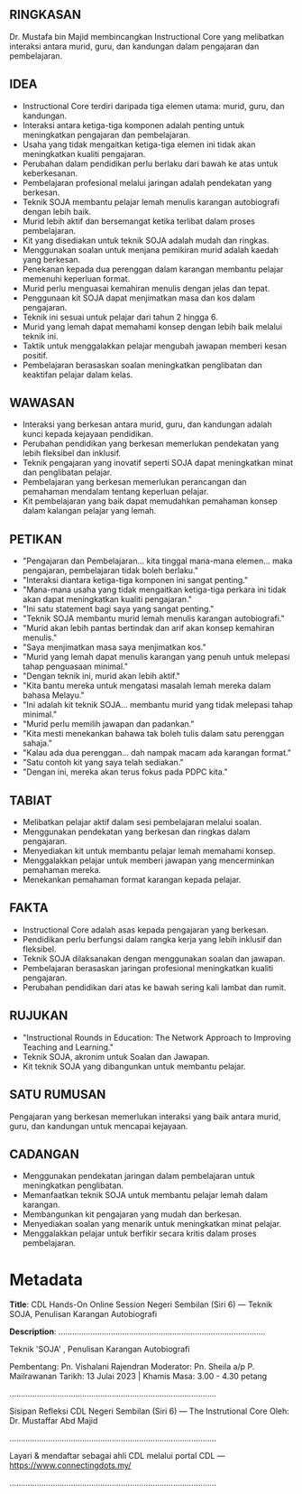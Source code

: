 ## RINGKASAN
Dr. Mustafa bin Majid membincangkan Instructional Core yang melibatkan interaksi antara murid, guru, dan kandungan dalam pengajaran dan pembelajaran.

## IDEA
- Instructional Core terdiri daripada tiga elemen utama: murid, guru, dan kandungan.
- Interaksi antara ketiga-tiga komponen adalah penting untuk meningkatkan pengajaran dan pembelajaran.
- Usaha yang tidak mengaitkan ketiga-tiga elemen ini tidak akan meningkatkan kualiti pengajaran.
- Perubahan dalam pendidikan perlu berlaku dari bawah ke atas untuk keberkesanan.
- Pembelajaran profesional melalui jaringan adalah pendekatan yang berkesan.
- Teknik SOJA membantu pelajar lemah menulis karangan autobiografi dengan lebih baik.
- Murid lebih aktif dan bersemangat ketika terlibat dalam proses pembelajaran.
- Kit yang disediakan untuk teknik SOJA adalah mudah dan ringkas.
- Menggunakan soalan untuk menjana pemikiran murid adalah kaedah yang berkesan.
- Penekanan kepada dua perenggan dalam karangan membantu pelajar memenuhi keperluan format.
- Murid perlu menguasai kemahiran menulis dengan jelas dan tepat.
- Penggunaan kit SOJA dapat menjimatkan masa dan kos dalam pengajaran.
- Teknik ini sesuai untuk pelajar dari tahun 2 hingga 6.
- Murid yang lemah dapat memahami konsep dengan lebih baik melalui teknik ini.
- Taktik untuk menggalakkan pelajar mengubah jawapan memberi kesan positif.
- Pembelajaran berasaskan soalan meningkatkan penglibatan dan keaktifan pelajar dalam kelas.

## WAWASAN
- Interaksi yang berkesan antara murid, guru, dan kandungan adalah kunci kepada kejayaan pendidikan.
- Perubahan pendidikan yang berkesan memerlukan pendekatan yang lebih fleksibel dan inklusif.
- Teknik pengajaran yang inovatif seperti SOJA dapat meningkatkan minat dan penglibatan pelajar.
- Pembelajaran yang berkesan memerlukan perancangan dan pemahaman mendalam tentang keperluan pelajar.
- Kit pembelajaran yang baik dapat memudahkan pemahaman konsep dalam kalangan pelajar yang lemah.

## PETIKAN
- "Pengajaran dan Pembelajaran... kita tinggal mana-mana elemen... maka pengajaran, pembelajaran tidak boleh berlaku."
- "Interaksi diantara ketiga-tiga komponen ini sangat penting."
- "Mana-mana usaha yang tidak mengaitkan ketiga-tiga perkara ini tidak akan dapat meningkatkan kualiti pengajaran."
- "Ini satu statement bagi saya yang sangat penting."
- "Teknik SOJA membantu murid lemah menulis karangan autobiografi."
- "Murid akan lebih pantas bertindak dan arif akan konsep kemahiran menulis."
- "Saya menjimatkan masa saya menjimatkan kos."
- "Murid yang lemah dapat menulis karangan yang penuh untuk melepasi tahap penguasaan minimal."
- "Dengan teknik ini, murid akan lebih aktif."
- "Kita bantu mereka untuk mengatasi masalah lemah mereka dalam bahasa Melayu."
- "Ini adalah kit teknik SOJA... membantu murid yang tidak melepasi tahap minimal."
- "Murid perlu memilih jawapan dan padankan."
- "Kita mesti menekankan bahawa tak boleh tulis dalam satu perenggan sahaja."
- "Kalau ada dua perenggan... dah nampak macam ada karangan format."
- "Satu contoh kit yang saya telah sediakan."
- "Dengan ini, mereka akan terus fokus pada PDPC kita."

## TABIAT
- Melibatkan pelajar aktif dalam sesi pembelajaran melalui soalan.
- Menggunakan pendekatan yang berkesan dan ringkas dalam pengajaran.
- Menyediakan kit untuk membantu pelajar lemah memahami konsep.
- Menggalakkan pelajar untuk memberi jawapan yang mencerminkan pemahaman mereka.
- Menekankan pemahaman format karangan kepada pelajar.

## FAKTA
- Instructional Core adalah asas kepada pengajaran yang berkesan.
- Pendidikan perlu berfungsi dalam rangka kerja yang lebih inklusif dan fleksibel.
- Teknik SOJA dilaksanakan dengan menggunakan soalan dan jawapan.
- Pembelajaran berasaskan jaringan profesional meningkatkan kualiti pengajaran.
- Perubahan pendidikan dari atas ke bawah sering kali lambat dan rumit.

## RUJUKAN
- "Instructional Rounds in Education: The Network Approach to Improving Teaching and Learning."
- Teknik SOJA, akronim untuk Soalan dan Jawapan.
- Kit teknik SOJA yang dibangunkan untuk membantu pelajar.

## SATU RUMUSAN
Pengajaran yang berkesan memerlukan interaksi yang baik antara murid, guru, dan kandungan untuk mencapai kejayaan.

## CADANGAN
- Menggunakan pendekatan jaringan dalam pembelajaran untuk meningkatkan penglibatan.
- Memanfaatkan teknik SOJA untuk membantu pelajar lemah dalam karangan.
- Membangunkan kit pengajaran yang mudah dan berkesan.
- Menyediakan soalan yang menarik untuk meningkatkan minat pelajar.
- Menggalakkan pelajar untuk berfikir secara kritis dalam proses pembelajaran.

# Metadata
**Title**: CDL Hands-On Online Session Negeri Sembilan (Siri 6) — Teknik SOJA, Penulisan Karangan Autobiografi

**Description**: ...........................................................................................

Teknik 'SOJA' , Penulisan Karangan Autobiografi

Pembentang: Pn. Vishalani Rajendran
Moderator: Pn. Sheila a/p P. Mailrawanan
Tarikh: 13 Julai 2023   |   Khamis
Masa: 3.00  - 4.30 petang

...........................................................................................

Sisipan Refleksi CDL Negeri Sembilan (Siri 6) — The Instrutional Core
Oleh: Dr. Mustaffar Abd Majid

...........................................................................................

Layari & mendaftar sebagai ahli CDL melalui portal CDL — https://www.connectingdots.my/

...........................................................................................